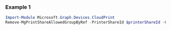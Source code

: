 ### Example 1
``` powershell
Import-Module Microsoft.Graph.Devices.CloudPrint
Remove-MgPrintShareAllowedGroupByRef -PrinterShareId $printerShareId -GroupId $groupId
```
